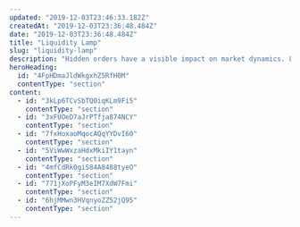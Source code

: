 ```yaml
---
updated: "2019-12-03T23:46:33.182Z"
createdAt: "2019-12-03T23:36:48.484Z"
date: "2019-12-03T23:36:48.484Z"
title: "Liquidity Lamp"
slug: "liquidity-lamp"
description: "Hidden orders have a visible impact on market dynamics. Liquidity Lamp illuminates these hidden forces on pricing and execution. Enlighten your strategies with Signum."
heroHeading:
  id: "4FpHDmaJldWkgxhZ5RfH0M"
  contentType: "section"
content:
  - id: "3kLp6TCvSbTQ0iqKLm9Fi5"
    contentType: "section"
  - id: "3xFUOeD7aJrPTfja874NCY"
    contentType: "section"
  - id: "7fxHoxaoMqocAQqYYDvI60"
    contentType: "section"
  - id: "5ViWwWxzaHdxMkiIY1tayn"
    contentType: "section"
  - id: "4mfCdRk0giS84A8488tyeO"
    contentType: "section"
  - id: "771jXoPFyM3eIM7XdW7Fmi"
    contentType: "section"
  - id: "6hjMMwn3HVqnyoZZ52jQ95"
    contentType: "section"
---
```

